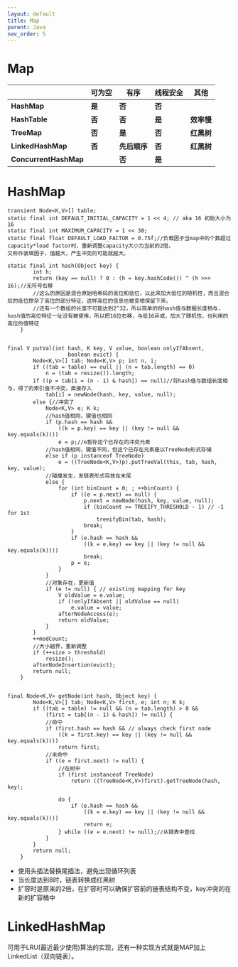 ```yaml
---
layout: default
title: Map
parent: Java
nav_order: 5
---
```


# Map

|                       | **可为空** | **有序**   | **线程安全** | **其他**  |
|-----------------------|---------|----------|----------|---------|
| **HashMap**           | **是**   | **否**    | **否**    |         |
| **HashTable**         | **否**   | **否**    | **是**    | **效率慢** |
| **TreeMap**           | **否**   | **是**    | **否**    | **红黑树** |
| **LinkedHashMap**     | **否**   | **先后顺序** | **否**    | **红黑树** |
| **ConcurrentHashMap** |         | **否**    | **是**    |         |

# HashMap

```text
transient Node<K,V>[] table;
static final int DEFAULT_INITIAL_CAPACITY = 1 << 4; // aka 16 初始大小为16
static final int MAXIMUM_CAPACITY = 1 << 30;
static final float DEFAULT_LOAD_FACTOR = 0.75f;//负载因子当map中的个数超过capacity*load factor时，重新调整capacity大小为当前的2倍，
又称作装填因子，值越大，产生冲突的可能就越大。

static final int hash(Object key) {
        int h;
        return (key == null) ? 0 : (h = key.hashCode()) ^ (h >>> 16);//无符号右移
        //这么的原因是混合原始哈希码的高位和低位，以此来加大低位的随机性，而且混合后的低位掺杂了高位的部分特征，这样高位的信息也被变相保留下来。
        //还有一个数组的长度不可能达到2^32，所以简单的将hash值与数据长度相与，hash值的高位特征一址没有被使用，所以把16位右移，与低16异或，加大了随机性，也利用的高位的值特征
    }
    

final V putVal(int hash, K key, V value, boolean onlyIfAbsent,
                   boolean evict) {
        Node<K,V>[] tab; Node<K,V> p; int n, i;
        if ((tab = table) == null || (n = tab.length) == 0)
            n = (tab = resize()).length;
        if ((p = tab[i = (n - 1) & hash]) == null)//将hash值与数组长度相与，得了的索引值不冲突，直接存入
            tab[i] = newNode(hash, key, value, null);
        else {//冲突了
            Node<K,V> e; K k;
            //hash值相同，键值也相同
            if (p.hash == hash &&
                ((k = p.key) == key || (key != null && key.equals(k))))
                e = p;//e暂存这个已存在的冲突元素
            //hash值相同，键值不同，但这个已存在元素是以TreeNode形式存储
            else if (p instanceof TreeNode)
                e = ((TreeNode<K,V>)p).putTreeVal(this, tab, hash, key, value);
            //碰撞发生，发链表形式存放在末尾
            else {
                for (int binCount = 0; ; ++binCount) {
                    if ((e = p.next) == null) {
                        p.next = newNode(hash, key, value, null);
                        if (binCount >= TREEIFY_THRESHOLD - 1) // -1 for 1st
                            treeifyBin(tab, hash);
                        break;
                    }
                    if (e.hash == hash &&
                        ((k = e.key) == key || (key != null && key.equals(k))))
                        break;
                    p = e;
                }
            }
            //对象存在，更新值
            if (e != null) { // existing mapping for key
                V oldValue = e.value;
                if (!onlyIfAbsent || oldValue == null)
                    e.value = value;
                afterNodeAccess(e);
                return oldValue;
            }
        }
        ++modCount;
        //大小越界，重新调整
        if (++size > threshold)
            resize();
        afterNodeInsertion(evict);
        return null;
    }


final Node<K,V> getNode(int hash, Object key) {
        Node<K,V>[] tab; Node<K,V> first, e; int n; K k;
        if ((tab = table) != null && (n = tab.length) > 0 &&
            (first = tab[(n - 1) & hash]) != null) {
            //命中
            if (first.hash == hash && // always check first node
                ((k = first.key) == key || (key != null && key.equals(k))))
                return first;
            //未命中
            if ((e = first.next) != null) {
                //在树中
                if (first instanceof TreeNode)
                    return ((TreeNode<K,V>)first).getTreeNode(hash, key);
                
                do {
                    if (e.hash == hash &&
                        ((k = e.key) == key || (key != null && key.equals(k))))
                        return e;
                } while ((e = e.next) != null);//从链表中查找
            }
        }
        return null;
    }
```

- 使用头插法替换尾插法，避免出现循环列表
- 当长度达到8时，链表转换成红黑树
- 扩容时是原来的2倍，在扩容时可以确保扩容前的链表结构不变，key冲突的在新的扩容桶中

# LinkedHashMap

可用于LRU(最近最少使用)算法的实现，还有一种实现方式就是MAP加上LinkedList（双向链表）。